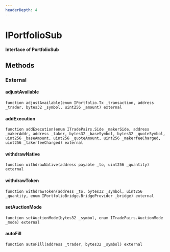 ```yaml
---
headerDepth: 4
---
```


# IPortfolioSub

**Interface of PortfolioSub**

## Methods

### External

#### adjustAvailable

```solidity:no-line-numbers
function adjustAvailable(enum IPortfolio.Tx _transaction, address _trader, bytes32 _symbol, uint256 _amount) external
```

#### addExecution

```solidity:no-line-numbers
function addExecution(enum ITradePairs.Side _makerSide, address _makerAddr, address _taker, bytes32 _baseSymbol, bytes32 _quoteSymbol, uint256 _baseAmount, uint256 _quoteAmount, uint256 _makerfeeCharged, uint256 _takerfeeCharged) external
```

#### withdrawNative

```solidity:no-line-numbers
function withdrawNative(address payable _to, uint256 _quantity) external
```

#### withdrawToken

```solidity:no-line-numbers
function withdrawToken(address _to, bytes32 _symbol, uint256 _quantity, enum IPortfolioBridge.BridgeProvider _bridge) external
```

#### setAuctionMode

```solidity:no-line-numbers
function setAuctionMode(bytes32 _symbol, enum ITradePairs.AuctionMode _mode) external
```

#### autoFill

```solidity:no-line-numbers
function autoFill(address _trader, bytes32 _symbol) external
```

